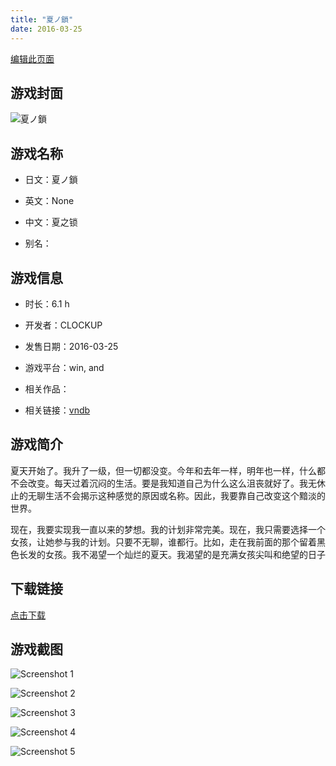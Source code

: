 ```yaml
---
title: "夏ノ鎖"
date: 2016-03-25
---
```

[编辑此页面](https://github.com/ACG-3/ADV3-source/blob/main/source/_posts/%E5%A4%8F%E3%83%8E%E9%8E%96.md)

## 游戏封面

![夏ノ鎖](https%3A//pan.timero.xyz/onedrive/img_lib_001/%E5%A4%8F%E3%83%8E%E9%8E%96_cover.avif)


## 游戏名称

- 日文：夏ノ鎖
- 英文：None
- 中文：夏之锁

- 别名：


## 游戏信息

- 时长：6.1 h
- 开发者：CLOCKUP
- 发售日期：2016-03-25
- 游戏平台：win, and
- 相关作品：

- 相关链接：[vndb](https://vndb.org/v18806)


## 游戏简介

夏天开始了。我升了一级，但一切都没变。今年和去年一样，明年也一样，什么都不会改变。每天过着沉闷的生活。要是我知道自己为什么这么沮丧就好了。我无休止的无聊生活不会揭示这种感觉的原因或名称。因此，我要靠自己改变这个黯淡的世界。

现在，我要实现我一直以来的梦想。我的计划非常完美。现在，我只需要选择一个女孩，让她参与我的计划。只要不无聊，谁都行。比如，走在我前面的那个留着黑色长发的女孩。我不渴望一个灿烂的夏天。我渴望的是充满女孩尖叫和绝望的日子




## 下载链接

[点击下载](https://pan.timero.xyz/onedrive/adv_lib_001/%E5%A4%8F%E3%83%8E%E9%8E%96)


## 游戏截图


![Screenshot 1](https%3A//pan.timero.xyz/onedrive/img_lib_001/%E5%A4%8F%E3%83%8E%E9%8E%96_Screenshot_1.avif)

![Screenshot 2](https%3A//pan.timero.xyz/onedrive/img_lib_001/%E5%A4%8F%E3%83%8E%E9%8E%96_Screenshot_2.avif)

![Screenshot 3](https%3A//pan.timero.xyz/onedrive/img_lib_001/%E5%A4%8F%E3%83%8E%E9%8E%96_Screenshot_3.avif)

![Screenshot 4](https%3A//pan.timero.xyz/onedrive/img_lib_001/%E5%A4%8F%E3%83%8E%E9%8E%96_Screenshot_4.avif)

![Screenshot 5](https%3A//pan.timero.xyz/onedrive/img_lib_001/%E5%A4%8F%E3%83%8E%E9%8E%96_Screenshot_5.avif)

